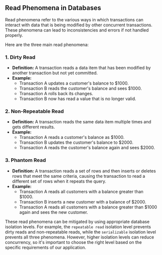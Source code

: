 ## Read Phenomena in Databases

Read phenomena refer to the various ways in which transactions can interact with data that is being modified by other concurrent transactions. These phenomena can lead to inconsistencies and errors if not handled properly.

Here are the three main read phenomena:

### 1. Dirty Read
* **Definition:** A transaction reads a data item that has been modified by another transaction but not yet committed.
* **Example:**
  * Transaction A updates a customer's balance to $1000.
  * Transaction B reads the customer's balance and sees $1000.
  * Transaction A rolls back its changes.
  * Transaction B now has read a value that is no longer valid.

### 2. Non-Repeatable Read
* **Definition:** A transaction reads the same data item multiple times and gets different results.
* **Example:**
  * Transaction A reads a customer's balance as $1000.
  * Transaction B updates the customer's balance to $2000.
  * Transaction A reads the customer's balance again and sees $2000.

### 3. Phantom Read
* **Definition:** A transaction reads a set of rows and then inserts or deletes rows that meet the same criteria, causing the transaction to read a different set of rows when it repeats the query.
* **Example:**
  * Transaction A reads all customers with a balance greater than $1000.
  * Transaction B inserts a new customer with a balance of $2000.
  * Transaction A reads all customers with a balance greater than $1000 again and sees the new customer.

These read phenomena can be mitigated by using appropriate database isolation levels. For example, the `repeatable read` isolation level prevents dirty reads and non-repeatable reads, while the `serializable` isolation level prevents all three phenomena. However, higher isolation levels can reduce concurrency, so it's important to choose the right level based on the specific requirements of our application.
